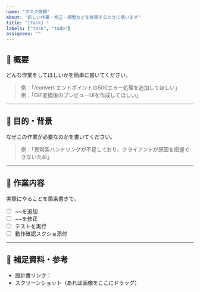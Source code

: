 ```yaml
---
name: "タスク依頼"
about: "新しい作業・修正・調整などを依頼するときに使います"
title: "[Task] "
labels: ["task", "todo"]
assignees: ""
---
```


## 🧭 概要
どんな作業をしてほしいかを簡単に書いてください。

> 例：「/convert エンドポイントの500エラー処理を追加してほしい」  
> 例：「GIF変換後のプレビューUIを作成してほしい」

---

## 🎯 目的・背景
なぜこの作業が必要なのかを書いてください。

> 例：「異常系ハンドリングが不足しており、クライアントが原因を把握できないため」

---

## 🧩 作業内容
実際にやることを箇条書きで。

- [ ] ~~を追加
- [ ] ~~を修正
- [ ] テストを実行
- [ ] 動作確認スクショ添付

---

## 📸 補足資料・参考
- 設計書リンク：
- スクリーンショット（あれば画像をここにドラッグ）
